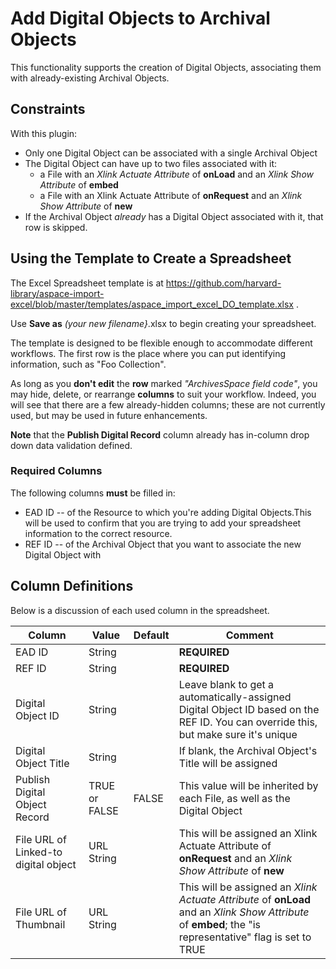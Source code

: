 # Add Digital Objects to Archival Objects

This functionality supports the creation of Digital Objects, associating them with already-existing Archival Objects.

## Constraints
With this plugin:
  + Only one Digital Object can be associated with a single Archival Object
  + The Digital Object can have up to two files associated with it: 
     + a File with an *Xlink Actuate Attribute* of **onLoad** and an *Xlink Show Attribute* of **embed**
     + a File with an Xlink Actuate Attribute of **onRequest** and an *Xlink Show Attribute* of **new**
  + If the Archival Object *already* has a Digital Object associated with it, that row is skipped.    
     
## <a name="spreadsheet">Using the Template to Create a Spreadsheet</a>

The Excel Spreadsheet template is at https://github.com/harvard-library/aspace-import-excel/blob/master/templates/aspace_import_excel_DO_template.xlsx .

Use **Save as**  *(your new filename}*.xlsx to begin creating your spreadsheet.


The template is designed to be flexible enough to accommodate different workflows.  The first row is the place where you can put identifying information, such as "Foo Collection".

As long as you **don't edit** the **row** marked *"ArchivesSpace field code"*, you may hide, delete, or rearrange **columns** to suit your workflow.  Indeed, you will see that there are a few already-hidden columns; these are not currently used, but may be used in future enhancements.

**Note**  that the **Publish Digital Record** column already has in-column drop down data validation defined. 

### <a name="required">Required Columns</a>

The following columns __must__ be filled in:

* EAD ID -- of the Resource to which you're adding Digital Objects.This will be used to confirm that you are trying to add your spreadsheet information to the correct resource. 
* REF ID -- of the Archival Object that you want to associate the new Digital Object with

## <a name="defs">Column Definitions</a>

Below is a discussion of each used column in the spreadsheet. 

Column | Value | Default | Comment
-------|-------|---------|---------
EAD ID | String || **REQUIRED**
REF ID | String || **REQUIRED**
Digital Object ID | String|| Leave blank to get a automatically-assigned Digital Object ID based on the REF ID.  You can override this, but make sure it's unique
Digital Object Title | String|| If blank, the Archival Object's Title will be assigned
Publish Digital Object Record|TRUE or FALSE|FALSE|This value will be inherited by each File, as well as the Digital Object
File URL of Linked-to digital object|URL String||This will be assigned an Xlink Actuate Attribute of **onRequest** and an *Xlink Show Attribute* of **new**
File URL of Thumbnail|URL String||This will be assigned an *Xlink Actuate Attribute* of **onLoad** and an *Xlink Show Attribute* of **embed**; the "is representative" flag is set to TRUE




